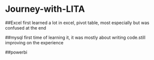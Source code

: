 # Journey-with-LITA

##Excel first
learned a lot in excel, pivot table, most especially but was confused at the end

##mysql
first time of learning it, it was mostly about writing code.still improving on the experience

##powerbi
